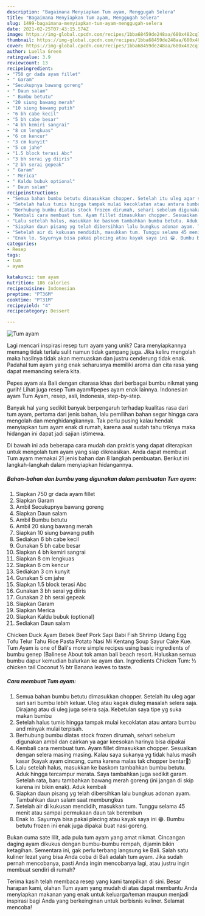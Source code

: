```yaml
---
description: "Bagaimana Menyiapkan Tum ayam, Menggugah Selera"
title: "Bagaimana Menyiapkan Tum ayam, Menggugah Selera"
slug: 1499-bagaimana-menyiapkan-tum-ayam-menggugah-selera
date: 2021-02-25T07:43:15.574Z
image: https://img-global.cpcdn.com/recipes/1bba68459de248aa/680x482cq70/tum-ayam-foto-resep-utama.jpg
thumbnail: https://img-global.cpcdn.com/recipes/1bba68459de248aa/680x482cq70/tum-ayam-foto-resep-utama.jpg
cover: https://img-global.cpcdn.com/recipes/1bba68459de248aa/680x482cq70/tum-ayam-foto-resep-utama.jpg
author: Luella Green
ratingvalue: 3.9
reviewcount: 13
recipeingredient:
- "750 gr dada ayam fillet"
- " Garam"
- "Secukupnya bawang goreng"
- " Daun salam"
- " Bumbu betutu"
- "20 siung bawang merah"
- "10 siung bawang putih"
- "6 bh cabe kecil"
- "5 bh cabe besar"
- "4 bh kemiri sangrai"
- "8 cm lengkuas"
- "6 cm kencur"
- "3 cm kunyit"
- "5 cm jahe"
- "1.5 block terasi Abc"
- "3 bh serai yg diiris"
- "2 bh serai gepeak"
- " Garam"
- " Merica"
- " Kaldu bubuk optional"
- " Daun salam"
recipeinstructions:
- "Semua bahan bumbu betutu dimasukkan chopper. Setelah itu uleg agar sari sari bumbu lebih keluar. Uleg atau kagak diuleg masalah selera saja. Dirajang atau di uleg juga selera saja. Kebetulan saya tipe yg suka makan bumbu"
- "Setelah halus tumis hingga tampak mulai kecoklatan atau antara bumbu and minyak mulai terpisah."
- "Berhubung bumbu diatas stock frozen dirumah, sehari sebelum digunakan ambil dan cairkan ya agar keesokan harinya bisa dipakai"
- "Kembali cara membuat tum. Ayam fillet dimasukkan chopper. Sesuaikan dengan selera masing masing. Kalau saya sukanya yg tidak halus masih kasar (kayak ayam cincang, cuma karena malas tak chopper bentar🤭)"
- "Lalu setelah halus, masukkan ke baskom tambahkan bumbu betutu. Aduk hingga tercampur merata. Saya tambahkan juga sedikit garam. Setelah rata, baru tambahkan bawang merah goreng (ini jangan di skip karena ini bikin enak). Aduk kembali"
- "Siapkan daun pisang yg telah dibersihkan lalu bungkus adonan ayam. Tambahkan daun salam saat membungkus"
- "Setelah air di kukusan mendidih, masukkan tum. Tunggu selama 45 menit atau sampai permukaan daun tak berembun"
- "Enak lo. Sayurnya bisa pakai plecing atau kayak saya ini 😁. Bumbu betutu frozen ini enak juga dipakai buat nasi goreng."
categories:
- Resep
tags:
- tum
- ayam

katakunci: tum ayam 
nutrition: 186 calories
recipecuisine: Indonesian
preptime: "PT36M"
cooktime: "PT31M"
recipeyield: "4"
recipecategory: Dessert

---
```



![Tum ayam](https://img-global.cpcdn.com/recipes/1bba68459de248aa/680x482cq70/tum-ayam-foto-resep-utama.jpg)

Lagi mencari inspirasi resep tum ayam yang unik? Cara menyiapkannya memang tidak terlalu sulit namun tidak gampang juga. Jika keliru mengolah maka hasilnya tidak akan memuaskan dan justru cenderung tidak enak. Padahal tum ayam yang enak seharusnya memiliki aroma dan cita rasa yang dapat memancing selera kita.

Pepes ayam ala Bali dengan citarasa khas dari berbagai bumbu nikmat yang gurih! Lihat juga resep Tum ayam#pepes ayam enak lainnya. Indonesian ayam Tum Ayam, resep, asli, Indonesia, step-by-step.

Banyak hal yang sedikit banyak berpengaruh terhadap kualitas rasa dari tum ayam, pertama dari jenis bahan, lalu pemilihan bahan segar hingga cara mengolah dan menghidangkannya. Tak perlu pusing kalau hendak menyiapkan tum ayam enak di rumah, karena asal sudah tahu triknya maka hidangan ini dapat jadi sajian istimewa.


Di bawah ini ada beberapa cara mudah dan praktis yang dapat diterapkan untuk mengolah tum ayam yang siap dikreasikan. Anda dapat membuat Tum ayam memakai 21 jenis bahan dan 8 langkah pembuatan. Berikut ini langkah-langkah dalam menyiapkan hidangannya.

<!--inarticleads1-->

##### Bahan-bahan dan bumbu yang digunakan dalam pembuatan Tum ayam:

1. Siapkan 750 gr dada ayam fillet
1. Siapkan  Garam
1. Ambil Secukupnya bawang goreng
1. Siapkan  Daun salam
1. Ambil  Bumbu betutu
1. Ambil 20 siung bawang merah
1. Siapkan 10 siung bawang putih
1. Sediakan 6 bh cabe kecil
1. Gunakan 5 bh cabe besar
1. Siapkan 4 bh kemiri sangrai
1. Siapkan 8 cm lengkuas
1. Siapkan 6 cm kencur
1. Sediakan 3 cm kunyit
1. Gunakan 5 cm jahe
1. Siapkan 1.5 block terasi Abc
1. Gunakan 3 bh serai yg diiris
1. Gunakan 2 bh serai gepeak
1. Siapkan  Garam
1. Siapkan  Merica
1. Siapkan  Kaldu bubuk (optional)
1. Sediakan  Daun salam


Chicken Duck Ayam Bebek Beef Pork Sapi Babi Fish Shrimp Udang Egg Tofu Telur Tahu Rice Pasta Potato Nasi Mi Kentang Soup Sayur Cake Kue. Tum Ayam is one of Bali&#39;s more simple recipes using basic ingredients of bumbu genep (Balinese About tok aman bali beach resort. Haluskan semua bumbu dapur kemudian balurkan ke ayam dan. Ingredients Chicken Tum: ½ chicken tail Coconut ½ btr Banana leaves to taste. 

<!--inarticleads2-->

##### Cara membuat Tum ayam:

1. Semua bahan bumbu betutu dimasukkan chopper. Setelah itu uleg agar sari sari bumbu lebih keluar. Uleg atau kagak diuleg masalah selera saja. Dirajang atau di uleg juga selera saja. Kebetulan saya tipe yg suka makan bumbu
1. Setelah halus tumis hingga tampak mulai kecoklatan atau antara bumbu and minyak mulai terpisah.
1. Berhubung bumbu diatas stock frozen dirumah, sehari sebelum digunakan ambil dan cairkan ya agar keesokan harinya bisa dipakai
1. Kembali cara membuat tum. Ayam fillet dimasukkan chopper. Sesuaikan dengan selera masing masing. Kalau saya sukanya yg tidak halus masih kasar (kayak ayam cincang, cuma karena malas tak chopper bentar🤭)
1. Lalu setelah halus, masukkan ke baskom tambahkan bumbu betutu. Aduk hingga tercampur merata. Saya tambahkan juga sedikit garam. Setelah rata, baru tambahkan bawang merah goreng (ini jangan di skip karena ini bikin enak). Aduk kembali
1. Siapkan daun pisang yg telah dibersihkan lalu bungkus adonan ayam. Tambahkan daun salam saat membungkus
1. Setelah air di kukusan mendidih, masukkan tum. Tunggu selama 45 menit atau sampai permukaan daun tak berembun
1. Enak lo. Sayurnya bisa pakai plecing atau kayak saya ini 😁. Bumbu betutu frozen ini enak juga dipakai buat nasi goreng.


Bukan cuma sate lilit, ada pula tum ayam yang amat nikmat. Cincangan daging ayam dikukus dengan bumbu-bumbu rempah, dijamin bikin ketagihan. Sementara ini, gak perlu terbang langsung ke Bali. Salah satu kuliner lezat yang bisa Anda coba di Bali adalah tum ayam. Jika sudah pernah mencobanya, pasti Anda ingin mencobanya lagi, atau justru ingin membuat sendiri di rumah? 

Terima kasih telah membaca resep yang kami tampilkan di sini. Besar harapan kami, olahan Tum ayam yang mudah di atas dapat membantu Anda menyiapkan makanan yang enak untuk keluarga/teman maupun menjadi inspirasi bagi Anda yang berkeinginan untuk berbisnis kuliner. Selamat mencoba!
